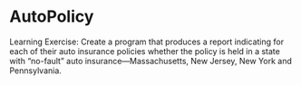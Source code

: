 # AutoPolicy
Learning Exercise: Create a program that produces a report indicating for each of their auto insurance policies whether the policy is held in a state with “no-fault” auto insurance—Massachusetts, New Jersey, New York and Pennsylvania.
